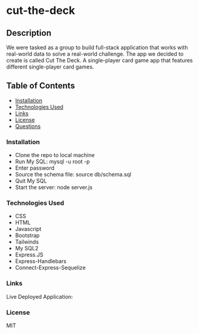# cut-the-deck

## Description
We were tasked as a group to build full-stack application that works with real-world data to solve a real-world challenge.  The app we decided to create is called Cut The Deck.  A single-player card game app that features different single-player card games.

## Table of Contents

* [Installation](#installation)
* [Technologies Used](#technologiesUsed)
* [Links](#links)
* [License](#lincense)
* [Questions](#questions)

### Installation
- Clone the repo to local machine
- Run My SQL: mysql -u root -p
- Enter password
- Source the schema file: source db/schema.sql
- Quit My SQL 
- Start the server: node server.js

### Technologies Used
- CSS
- HTML
- Javascript
- Bootstrap
- Tailwinds
- My SQL2
- Express.JS
- Express-Handlebars
- Connect-Express-Sequelize

### Links
Live Deployed Application: 

### License
MIT